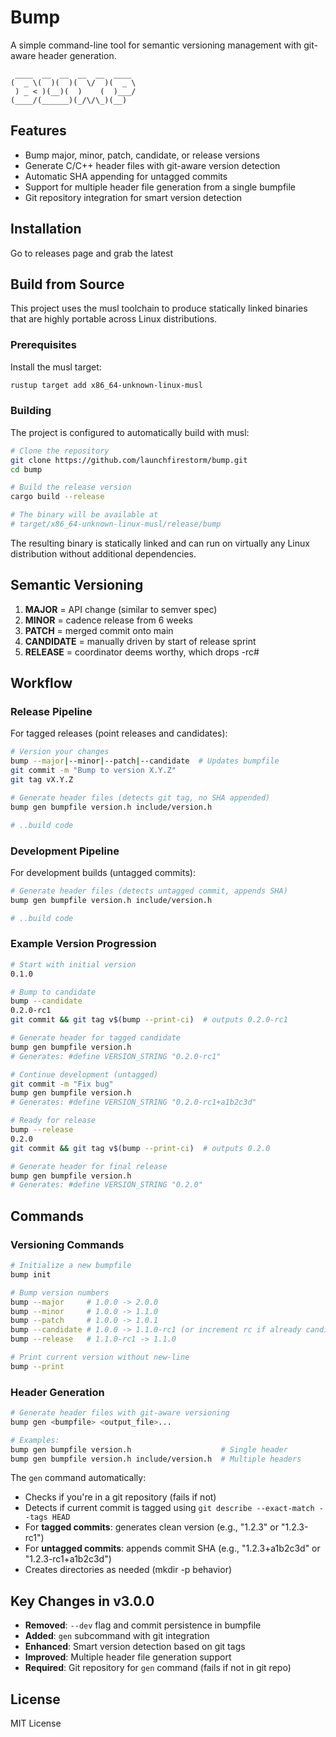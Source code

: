 # Bump

A simple command-line tool for semantic versioning management with git-aware header generation.

```
 ____  __  __  __  __  ____ 
(  _ \(  )(  )(  \/  )(  _ \
 ) _ < )(__)(  )    (  )___/
(____/(______)(_/\/\_)(__)  
```

## Features

- Bump major, minor, patch, candidate, or release versions
- Generate C/C++ header files with git-aware version detection
- Automatic SHA appending for untagged commits
- Support for multiple header file generation from a single bumpfile
- Git repository integration for smart version detection

## Installation

Go to releases page and grab the latest

## Build from Source

This project uses the musl toolchain to produce statically linked binaries that are highly portable across Linux distributions.

### Prerequisites

Install the musl target:

```bash
rustup target add x86_64-unknown-linux-musl
```

### Building

The project is configured to automatically build with musl:

```bash
# Clone the repository
git clone https://github.com/launchfirestorm/bump.git
cd bump

# Build the release version
cargo build --release

# The binary will be available at
# target/x86_64-unknown-linux-musl/release/bump
```

The resulting binary is statically linked and can run on virtually any Linux distribution without additional dependencies.

## Semantic Versioning

1. **MAJOR** = API change (similar to semver spec)
2. **MINOR** = cadence release from 6 weeks
3. **PATCH** = merged commit onto main
4. **CANDIDATE** = manually driven by start of release sprint
5. **RELEASE** = coordinator deems worthy, which drops -rc#

## Workflow

### Release Pipeline
For tagged releases (point releases and candidates):

```bash
# Version your changes
bump --major|--minor|--patch|--candidate  # Updates bumpfile
git commit -m "Bump to version X.Y.Z"
git tag vX.Y.Z

# Generate header files (detects git tag, no SHA appended)
bump gen bumpfile version.h include/version.h

# ..build code 
```

### Development Pipeline
For development builds (untagged commits):

```bash
# Generate header files (detects untagged commit, appends SHA)
bump gen bumpfile version.h include/version.h

# ..build code 
```

### Example Version Progression

```bash
# Start with initial version
0.1.0

# Bump to candidate
bump --candidate
0.2.0-rc1
git commit && git tag v$(bump --print-ci)  # outputs 0.2.0-rc1

# Generate header for tagged candidate
bump gen bumpfile version.h
# Generates: #define VERSION_STRING "0.2.0-rc1"

# Continue development (untagged)
git commit -m "Fix bug"
bump gen bumpfile version.h  
# Generates: #define VERSION_STRING "0.2.0-rc1+a1b2c3d"

# Ready for release
bump --release
0.2.0
git commit && git tag v$(bump --print-ci)  # outputs 0.2.0

# Generate header for final release
bump gen bumpfile version.h
# Generates: #define VERSION_STRING "0.2.0"
```

## Commands

### Versioning Commands

```bash
# Initialize a new bumpfile
bump init

# Bump version numbers
bump --major     # 1.0.0 -> 2.0.0
bump --minor     # 1.0.0 -> 1.1.0  
bump --patch     # 1.0.0 -> 1.0.1
bump --candidate # 1.0.0 -> 1.1.0-rc1 (or increment rc if already candidate)
bump --release   # 1.1.0-rc1 -> 1.1.0

# Print current version without new-line
bump --print
```

### Header Generation

```bash
# Generate header files with git-aware versioning
bump gen <bumpfile> <output_file>...

# Examples:
bump gen bumpfile version.h                    # Single header
bump gen bumpfile version.h include/version.h  # Multiple headers
```

The `gen` command automatically:
- Checks if you're in a git repository (fails if not)
- Detects if current commit is tagged using `git describe --exact-match --tags HEAD`
- For **tagged commits**: generates clean version (e.g., "1.2.3" or "1.2.3-rc1")
- For **untagged commits**: appends commit SHA (e.g., "1.2.3+a1b2c3d" or "1.2.3-rc1+a1b2c3d")
- Creates directories as needed (mkdir -p behavior)

## Key Changes in v3.0.0

- **Removed**: `--dev` flag and commit persistence in bumpfile
- **Added**: `gen` subcommand with git integration
- **Enhanced**: Smart version detection based on git tags
- **Improved**: Multiple header file generation support
- **Required**: Git repository for `gen` command (fails if not in git repo)

## License

MIT License
